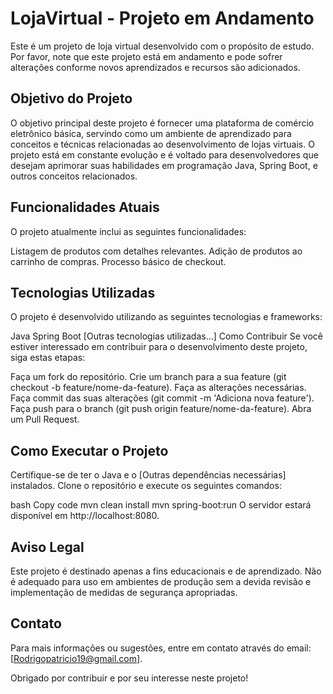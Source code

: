# LojaVirtual - Projeto em Andamento
Este é um projeto de loja virtual desenvolvido com o propósito de estudo. Por favor, note que este projeto está em andamento e pode sofrer alterações conforme novos aprendizados e recursos são adicionados.

## Objetivo do Projeto
O objetivo principal deste projeto é fornecer uma plataforma de comércio eletrônico básica, servindo como um ambiente de aprendizado para conceitos e técnicas relacionadas ao desenvolvimento de lojas virtuais. O projeto está em constante evolução e é voltado para desenvolvedores que desejam aprimorar suas habilidades em programação Java, Spring Boot, e outros conceitos relacionados.

## Funcionalidades Atuais
O projeto atualmente inclui as seguintes funcionalidades:

Listagem de produtos com detalhes relevantes.
Adição de produtos ao carrinho de compras.
Processo básico de checkout.

## Tecnologias Utilizadas
O projeto é desenvolvido utilizando as seguintes tecnologias e frameworks:

Java
Spring Boot
[Outras tecnologias utilizadas...]
Como Contribuir
Se você estiver interessado em contribuir para o desenvolvimento deste projeto, siga estas etapas:

Faça um fork do repositório.
Crie um branch para a sua feature (git checkout -b feature/nome-da-feature).
Faça as alterações necessárias.
Faça commit das suas alterações (git commit -m 'Adiciona nova feature').
Faça push para o branch (git push origin feature/nome-da-feature).
Abra um Pull Request.

## Como Executar o Projeto
Certifique-se de ter o Java e o [Outras dependências necessárias] instalados. Clone o repositório e execute os seguintes comandos:

bash
Copy code
mvn clean install
mvn spring-boot:run
O servidor estará disponível em http://localhost:8080.

## Aviso Legal
Este projeto é destinado apenas a fins educacionais e de aprendizado. Não é adequado para uso em ambientes de produção sem a devida revisão e implementação de medidas de segurança apropriadas.

## Contato
Para mais informações ou sugestões, entre em contato através do email: [Rodrigopatricio19@gmail.com].

Obrigado por contribuir e por seu interesse neste projeto!
